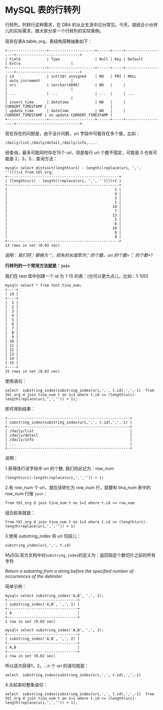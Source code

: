 # MySQL 表的行转列

行转列，列转行这种需求，在 DBA 的从业生涯中过分常见。今天，就结合小伙伴儿的实际需求，跟大家分享一个行转列的实际案例。

现存在表A:table\_org，表结构简略抽象如下：

```text
+------------------+---------------------+------+-----+-------------------+-----------------------------+
| Field            | Type                | Null | Key | Default           | Extra                       |
+------------------+---------------------+------+-----+-------------------+-----------------------------+
| id               | int(10) unsigned    | NO   | PRI | NULL              | auto_increment              |
| uri              | varchar(4096)       | NO   |     |                   |                             |
| ...              | ...                 | ...  |     | ...               |                             |
| insert_time      | datetime            | NO   |     | CURRENT_TIMESTAMP |                             |
| update_time      | datetime            | NO   |     | CURRENT_TIMESTAMP | on update CURRENT_TIMESTAMP |
+------------------+---------------------+------+-----+-------------------+-----------------------------+
```

现在存在的问题是，由于设计问题，uri 字段中可能存在多个值，比如：

```text
/daily/list,/daily/detail,/daily/info,....
```

经查询，最多可能同时存在15个 uri，但是每行 uri 个数不固定，可能是 0 也有可能是 2，3，5... 查询方法：

```text
mysql> select distinct(length(uri) - length((replace(uri, ',', ''))))+1 from tbl_org;
+---------------------------------------------------+
| (length(uri) - length((replace(uri, ',', ''))))+1 |
+---------------------------------------------------+
|                                                 1 |
|                                                 4 |
|                                                 3 |
|                                                 2 |
|                                                14 |
|                                                 7 |
|                                                13 |
|                                                 5 |
|                                                 6 |
|                                                10 |
|                                                 8 |
|                                                 9 |
+---------------------------------------------------+
13 rows in set (0.03 sec)
```

说明：_我们将',' 替换为 ''，损失的长度即为',' 的个数，uri 的个数= ',' 的个数+1_

**行转列的一个常用方法就是：`join`**

我们在 test 库中创建一个 id 为 1-15 的表：\(也可以更大点儿，比如：1-100\)

```text
mysql> select * from test.tina_num;
+----+
| id |
+----+
|  1 |
|  2 |
|  3 |
|  4 |
|  5 |
|  6 |
|  7 |
|  8 |
|  9 |
| 10 |
| 11 |
| 12 |
| 13 |
| 14 |
| 15 |
+----+
15 rows in set (0.03 sec)
```

  
 使用语句：

```text
select  substring_index(substring_index(uri,',', t.id),',',-1)  from tbl_org d join tina_num t on 1=1 where t.id <= (length(uri)-length(replace(uri,',','')) + 1);
```

即可得到结果：

```text
+--------------------------------------------------------+
| substring_index(substring_index(uri,',', t.id),',',-1) |
+--------------------------------------------------------+
| /daily/list                                            |
| /daily/detail                                          |
| /daily/info                                            |
| ...                                                    |
+--------------------------------------------------------+
```

说明：

1.获得改行该字段中 uri 的个数, 我们将此记为：row\_num

```text
(length(uri)-length(replace(uri,',','')) + 1)
```

2.有 row\_num 个 uri，就应该转化为 row\_num 行，就要和 tina\_num 表中的 row\_num 行做 `join`：

```text
from tbl_org d join tina_num t on 1=1 where t.id <= row_num
```

组合起来就是：

```text
from tbl_org d join tina_num t on 1=1 where t.id <= (length(uri)-length(replace(uri,',','')) + 1)
```

3.使用 substring\_index 将 uri 切段儿：

```text
substring_index(uri,',', t.id)
```

MySQL官方文档中对`substring_index`的定义为：返回指定个数切片之前的所有字符

_Return a substring from a string before the specified number of occurrences of the delimiter_

简单示例：

```text
mysql> select substring_index('A,B', ',', 1);
+--------------------------------+
| substring_index('A,B', ',', 1) |
+--------------------------------+
| A                              |
+--------------------------------+
1 row in set (0.02 sec)

mysql> select substring_index('A,B', ',', 2);
+--------------------------------+
| substring_index('A,B', ',', 2) |
+--------------------------------+
| A,B                            |
+--------------------------------+
1 row in set (0.02 sec)
```

所以逐次获得1，2，...n 个 uri 的语句就是：

```text
select  substring_index(substring_index(uri,',', t.id),',',-1)
```

4.合起来的整条语句：

```text
select  substring_index(substring_index(uri,',', t.id),',',-1)  from tbl_org d join tina_num t on 1=1 where t.id <= (length(uri)-length(replace(uri,',','')) + 1);
```



